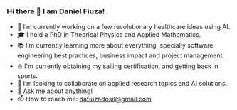 ### Hi there 👋 I am Daniel Fiuza!

- 🦠 I’m currently working on a few revolutionary healthcare ideas using AI.
- 🎓 I hold a PhD in Theorical Physics and Applied Mathematics.
- 📚 I’m currently learning more about everything, specially software engineering best practices, business impact and project management.
- ⛵ I'm currently obtaining my sailing certification, and getting back in sports.
- 👯 I’m looking to collaborate on applied research topics and AI solutions.
- 💬 Ask me about anything!
- 📫 How to reach me: dafiuzadosil@gmail.com

<!--
**Daniel-FD/Daniel-FD** is a ✨ _special_ ✨ repository because its `README.md` (this file) appears on your GitHub profile.

Here are some ideas to get you started:

- 🔭 I’m currently working on ...
- 🌱 I’m currently learning ...
- 👯 I’m looking to collaborate on ...
- 🤔 I’m looking for help with ...
- 💬 Ask me about ...
- 📫 How to reach me: ...
- 😄 Pronouns: ...
- ⚡ Fun fact: ...
-->
